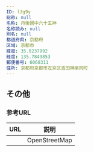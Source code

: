 ```yaml
---
ID: l3g9y
総称: null
名称: 丹後國中六十五神
名称読み: null
別名: null
都道府県: 京都府
区域: 京都市
緯度: 35.0237992
経度: 135.7849853
郵便番号: 6068311
住所: 京都府京都市左京区吉田神楽岡町
---
```


## その他

### 参考URL

| URL | 説明          |
| --- | ------------- |
|     | OpenStreetMap |
